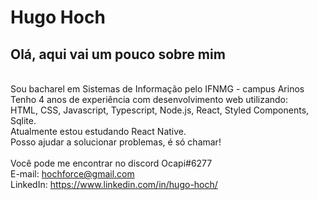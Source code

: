 # Hugo Hoch 

## Olá, aqui vai um pouco sobre mim

<br/>Sou bacharel em Sistemas de Informação pelo IFNMG - campus Arinos
<br/>Tenho 4 anos de experiência com desenvolvimento web utilizando:
<br/>HTML, CSS, Javascript, Typescript, Node.js, React, Styled Components, Sqlite.
<br/>Atualmente estou estudando React Native.
<br/>Posso ajudar a solucionar problemas, é só chamar!
<br/><br/>Você pode me encontrar no discord Ocapi#6277
<br/>E-mail: hochforce@gmail.com
<br/>LinkedIn: https://www.linkedin.com/in/hugo-hoch/

